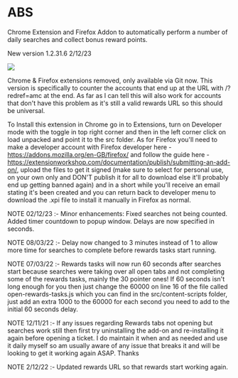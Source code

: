 # ABS
Chrome Extension and Firefox Addon to automatically perform a number of daily searches and collect bonus reward points.

New version 1.2.31.6 2/12/23

![](/screenshots/popup.png)

Chrome & Firefox extensions removed, only available via Git now. This version is specifically to counter the accounts that end up at the URL with /?redref=amc at the end. As far as I can tell this will also work for accounts that don't have this problem as it's still a valid rewards URL so this should be universal.

To Install this extension in Chrome go in to Extensions, turn on Developer mode with the toggle in top right corner and then in the left corner click on load unpacked and point it to the src folder. As for Firefox you'll need to make a developer account with Firefox developer here - https://addons.mozilla.org/en-GB/firefox/ and follow the guide here - https://extensionworkshop.com/documentation/publish/submitting-an-add-on/, upload the files to get it signed (make sure to select for personal use, on your own only and DON'T publish it for all to download else it'll probably end up getting banned again) and in a short while you'll receive an email stating it's been created and you can return back to developer menu to download the .xpi file to install it manually in Firefox as normal.

NOTE 02/12/23 :- Minor enhancements: Fixed searches not being counted. Added timer countdown to popup window. Delays are now specified in seconds.

NOTE 08/03/22 :- Delay now changed to 3 minutes instead of 1 to allow more time for searches to complete before rewards tasks start running.

NOTE 07/03/22 :- Rewards tasks will now run 60 seconds after searches start because searches were taking over all open tabs and not completing some of the rewards tasks, mainly the 30 pointer ones! If 60 seconds isn't long enough for you then just change the 60000 on line 16 of the file called open-rewards-tasks.js which you can find in the src/content-scripts folder, just add an extra 1000 to the 60000 for each second you need to add to the initial 60 seconds delay.

NOTE 12/11/21 :- If any issues regarding Rewards tabs not opening but searches work still then first try uninstalling the add-on and re-installing it again before opening a ticket. I do maintain it when and as needed and use it daily myself so am usually aware of any issue that breaks it and will be looking to get it working again ASAP. Thanks

NOTE 2/12/22 :- Updated rewards URL so that rewards start working again.

